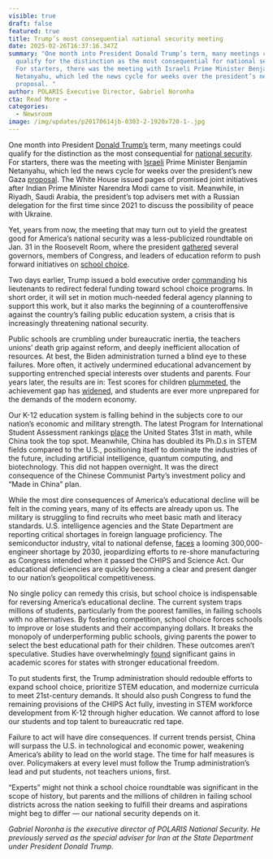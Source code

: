 ```yaml
---
visible: true
draft: false
featured: true
title: Trump’s most consequential national security meeting
date: 2025-02-26T16:37:16.347Z
summary: "One month into President Donald Trump’s term, many meetings could
  qualify for the distinction as the most consequential for national security.
  For starters, there was the meeting with Israeli Prime Minister Benjamin
  Netanyahu, which led the news cycle for weeks over the president’s new Gaza
  proposal. "
author: POLARIS Executive Director, Gabriel Noronha
cta: Read More →
categories:
  - Newsroom
image: /img/updates/p20170614jb-0303-2-1920x720-1-.jpg
---
```

One month into President [Donald Trump’s](https://www.washingtonexaminer.com/tag/Donald-Trump/) term, many meetings could qualify for the distinction as the most consequential for [national security](https://www.washingtonexaminer.com/tag/national-security/). For starters, there was the meeting with [Israeli](https://www.washingtonexaminer.com/tag/Israel/) Prime Minister Benjamin Netanyahu, which led the news cycle for weeks over the president’s new Gaza [proposal](https://www.washingtonexaminer.com/news/white-house/3310439/trump-netanyahu-own-gaza-strip-hamas/). The White House issued pages of promised joint initiatives after Indian Prime Minister Narendra Modi came to visit. Meanwhile, in Riyadh, Saudi Arabia, the president’s top advisers met with a Russian delegation for the first time since 2021 to discuss the possibility of peace with Ukraine.

Yet, years from now, the meeting that may turn out to yield the greatest good for America’s national security was a less-publicized roundtable on Jan. 31 in the Roosevelt Room, where the president [gathered](https://www.dailywire.com/news/exclusive-first-white-house-roundtable-to-highlight-school-choice-with-top-gop-govs) several governors, members of Congress, and leaders of education reform to push forward initiatives on [school choice](https://www.washingtonexaminer.com/tag/school-choice/).

Two days earlier, Trump issued a bold executive order [commanding](https://www.whitehouse.gov/presidential-actions/2025/01/expanding-educational-freedom-and-opportunity-for-families/) his lieutenants to redirect federal funding toward school choice programs. In short order, it will set in motion much-needed federal agency planning to support this work, but it also marks the beginning of a counteroffensive against the country’s failing public education system, a crisis that is increasingly threatening national security.

Public schools are crumbling under bureaucratic inertia, the teachers unions’ death grip against reform, and deeply inefficient allocation of resources. At best, the Biden administration turned a blind eye to these failures. More often, it actively undermined educational advancement by supporting entrenched special interests over students and parents. Four years later, the results are in: Test scores for children [plummeted](https://www.wsj.com/us-news/education/reading-test-scores-american-students-5fb78d4e), the achievement gap has [widened](https://www.aei.org/research-products/report/testing-theories-of-why-four-keys-to-interpreting-us-student-achievement-trends/), and students are ever more unprepared for the demands of the modern economy.

Our K-12 education system is falling behind in the subjects core to our nation’s economic and military strength. The latest Program for International Student Assessment rankings [place](https://worldpopulationreview.com/country-rankings/pisa-scores-by-country) the United States 31st in math, while China took the top spot. Meanwhile, China has doubled its Ph.D.s in STEM fields compared to the U.S., positioning itself to dominate the industries of the future, including artificial intelligence, quantum computing, and biotechnology. This did not happen overnight. It was the direct consequence of the Chinese Communist Party’s investment policy and “Made in China” plan.

While the most dire consequences of America’s educational decline will be felt in the coming years, many of its effects are already upon us. The military is struggling to find recruits who meet basic math and literacy standards. U.S. intelligence agencies and the State Department are reporting critical shortages in foreign language proficiency. The semiconductor industry, vital to national defense, [faces](https://www.nationaldefensemagazine.org/articles/2023/7/25/us-semiconductor-industry-faces-tech-worker-shortage) a looming 300,000-engineer shortage by 2030, jeopardizing efforts to re-shore manufacturing as Congress intended when it passed the CHIPS and Science Act. Our educational deficiencies are quickly becoming a clear and present danger to our nation’s geopolitical competitiveness.

No single policy can remedy this crisis, but school choice is indispensable for reversing America’s educational decline. The current system traps millions of students, particularly from the poorest families, in failing schools with no alternatives. By fostering competition, school choice forces schools to improve or lose students and their accompanying dollars. It breaks the monopoly of underperforming public schools, giving parents the power to select the best educational path for their children. These outcomes aren’t speculative. Studies have overwhelmingly [found](https://www.heritage.org/education/commentary/be-not-afraid-nh-school-choice-benefits-everyone) significant gains in academic scores for states with stronger educational freedom.

To put students first, the Trump administration should redouble efforts to expand school choice, prioritize STEM education, and modernize curricula to meet 21st-century demands. It should also push Congress to fund the remaining provisions of the CHIPS Act fully, investing in STEM workforce development from K-12 through higher education. We cannot afford to lose our students and top talent to bureaucratic red tape.

Failure to act will have dire consequences. If current trends persist, China will surpass the U.S. in technological and economic power, weakening America’s ability to lead on the world stage. The time for half measures is over. Policymakers at every level must follow the Trump administration’s lead and put students, not teachers unions, first. 

“Experts” might not think a school choice roundtable was significant in the scope of history, but parents and the millions of children in failing school districts across the nation seeking to fulfill their dreams and aspirations might beg to differ — our national security depends on it.

*Gabriel Noronha is the executive director of POLARIS National Security. He previously served as the special adviser for Iran at the State Department under President Donald Trump.*
